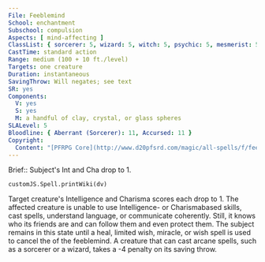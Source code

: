 ```yaml
---
File: Feeblemind
School: enchantment
Subschool: compulsion
Aspects: [ mind-affecting ]
ClassList: { sorcerer: 5, wizard: 5, witch: 5, psychic: 5, mesmerist: 5, spiritualist: 5, medium: 4 }
CastTime: standard action
Range: medium (100 + 10 ft./level)
Targets: one creature
Duration: instantaneous
SavingThrow: Will negates; see text
SR: yes
Components:
  V: yes
  S: yes
  M: a handful of clay, crystal, or glass spheres
SLALevel: 5
Bloodline: { Aberrant (Sorcerer): 11, Accursed: 11 }
Copyright:
  Content: "[PFRPG Core](http://www.d20pfsrd.com/magic/all-spells/f/feeblemind)"
---
```

Brief:: Subject's Int and Cha drop to 1.

```dataviewjs
customJS.Spell.printWiki(dv)
```

Target creature's Intelligence and Charisma scores each drop to 1. The affected creature is unable to use Intelligence- or Charismabased skills, cast spells, understand language, or communicate coherently. Still, it knows who its friends are and can follow them and even protect them. The subject remains in this state until a heal, limited wish, miracle, or wish spell is used to cancel the of the feeblemind. A creature that can cast arcane spells, such as a sorcerer or a wizard, takes a -4 penalty on its saving throw.
